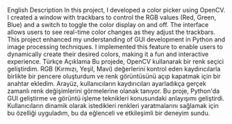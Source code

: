
English Description
In this project, I developed a color picker using OpenCV. I created a window with trackbars to control the RGB values (Red, Green, Blue) and a switch to toggle the color display on and off. The interface allows users to see real-time color changes as they adjust the trackbars. This project enhanced my understanding of GUI development in Python and image processing techniques. I implemented this feature to enable users to dynamically create their desired colors, making it a fun and interactive experience.
Türkçe Açıklama
Bu projede, OpenCV kullanarak bir renk seçici geliştirdim. RGB (Kırmızı, Yeşil, Mavi) değerlerini kontrol eden kaydırıcılarla birlikte bir pencere oluşturdum ve renk görüntüsünü açıp kapatmak için bir anahtar ekledim. Arayüz, kullanıcıların kaydırıcıları ayarladıkça gerçek zamanlı renk değişimlerini görmelerine olanak tanıyor. Bu proje, Python'da GUI geliştirme ve görüntü işleme teknikleri konusundaki anlayışımı geliştirdi. Kullanıcıların dinamik olarak istedikleri renkleri yaratmalarını sağlamak için bu özelliği uyguladım, bu da eğlenceli ve etkileşimli bir deneyim sundu.
